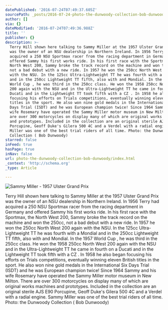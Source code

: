 ```yaml
---
datePublished: '2016-07-24T07:49:37.605Z'
sourcePath: _posts/2016-07-24-photo-the-dunwoody-collection-bob-dunwoody.md
author: []
via: {}
dateModified: '2016-07-24T07:49:36.988Z'
title: ''
publisher: {}
description: >-
  Terry Hill shown here talking to Sammy Miller at the 1957 Ulster Grand Prix
  was the owner of an NSU dealership in Northern Ireland. In 1956 Terry had
  acquired a 250 NSU Sportmax racer from the racing department in Germany and
  offered Sammy his first works ride. In his first race with the Sportmax, the
  North West 200, Sammy broke the track record on the machine and won the 250cc,
  not a bad debut with a new ride. In 1957 he won the 250cc North West 200 again
  with the NSU. In the 125cc Ultra-Lightweight TT he was fourth with a Mondial
  and in the 250cc Lightweight TT fifth, also with and Mondial. In the 1957
  World Cup , he was third in the 250cc class. He won the 1958 250cc North West
  200 again with the NSU and in the Ultra-Lightweight TT he came in fourth on a
  Ducati and in the Lightweight TT took fifth with a CZ . In 1958 he also began
  focusing his efforts on Trials competitions, eventually winning eleven British
  titles in the sport. He also won nine gold medals in the International Six
  Days Trial (ISDT) and he was European champion twice! Since 1964 Sammy and his
  wife Rosemary have operated the Sammy Miller motor museum in New Milton. There
  are over 300 motorcycles on display many of which are original works machines
  and prototypes. Included in the collection are an original sterile AJS E90
  Porcupine, Geoff Duke's Gilera 500 4C and a Verdel with a radial engine. Sammy
  Miller was one of the best trial riders of all time. Photo: the Dunwoody
  Collection ( Bob Dunwoody)
starred: false
inFeed: true
hasPage: true
inNav: false
url: photo-the-dunwoody-collection-bob-dunwoody/index.html
_context: 'http://schema.org'
_type: Article

---
```

![Sammy Miller - 1957 Ulster Grand Prix](https://the-grid-user-content.s3-us-west-2.amazonaws.com/cbaaa7c1-7145-4e45-803b-6b1ee6c3d605.jpg)

Terry Hill shown here talking to Sammy Miller at the 1957 Ulster Grand Prix was the owner of an NSU dealership in Northern Ireland. In 1956 Terry had acquired a 250 NSU Sportmax racer from the racing department in Germany and offered Sammy his first works ride. In his first race with the Sportmax, the North West 200, Sammy broke the track record on the machine and won the 250cc, not a bad debut with a new ride. In 1957 he won the 250cc North West 200 again with the NSU. In the 125cc Ultra-Lightweight TT he was fourth with a Mondial and in the 250cc Lightweight TT fifth, also with and Mondial. In the 1957 World Cup , he was third in the 250cc class. He won the 1958 250cc North West 200 again with the NSU and in the Ultra-Lightweight TT he came in fourth on a Ducati and in the Lightweight TT took fifth with a CZ . In 1958 he also began focusing his efforts on Trials competitions, eventually winning eleven British titles in the sport. He also won nine gold medals in the International Six Days Trial (ISDT) and he was European champion twice! Since 1964 Sammy and his wife Rosemary have operated the Sammy Miller motor museum in New Milton. There are over 300 motorcycles on display many of which are original works machines and prototypes. Included in the collection are an original sterile AJS E90 Porcupine, Geoff Duke's Gilera 500 4C and a Verdel with a radial engine. Sammy Miller was one of the best trial riders of all time.  
Photo: the Dunwoody Collection ( Bob Dunwoody)